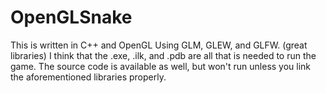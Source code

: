 # OpenGLSnake
This is written in C++ and OpenGL
Using GLM, GLEW, and GLFW. (great libraries)
I think that the .exe, .ilk, and .pdb are all that is needed to run the game.
The source code is available as well, but won't run unless you link
the aforementioned libraries properly.
